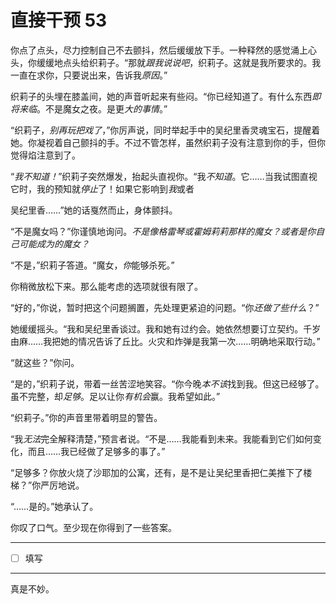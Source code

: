 # 直接干预 53

你点了点头，尽力控制自己不去颤抖，然后缓缓放下手。一种释然的感觉涌上心头，你缓缓地点头给织莉子。“那就*跟我说说吧*，织莉子。这就是我所要求的。我一直在求你，只要说出来，告诉我*原因*。”

织莉子的头埋在膝盖间，她的声音听起来有些闷。“你已经知道了。有什么东西*即将来临*。不是魔女之夜。是更*大的事情*。”

“织莉子，*别再玩把戏了*，”你厉声说，同时举起手中的吴纪里香灵魂宝石，提醒着她。你凝视着自己颤抖的手。不过不管怎样，虽然织莉子没有注意到你的手，但你觉得焰注意到了。

“*我不知道！*”织莉子突然爆发，抬起头直视你。“我*不知道*。它……当我试图直视它时，我的预知就*停止*了！如果它影响到*我*或者

吴纪里香……”她的话戛然而止，身体颤抖。

“不是魔女吗？”你谨慎地询问。*不是像格雷琴或霍姆莉莉那样的魔女？或者是你自己可能成为的魔女？*

“不是，”织莉子答道。“魔女，*你*能够杀死。”

你稍微放松下来。那么能考虑的选项就很有限了。

“好的，”你说，暂时把这个问题搁置，先处理更紧迫的问题。“你*还做了些什么*？”

她缓缓摇头。“我和吴纪里香谈过。我和她有过约会。她依然想要订立契约。千岁由麻……我把她的情况告诉了丘比。火灾和炸弹是我第一次……明确地采取行动。”

“就这些？”你问。

“是的，”织莉子说，带着一丝苦涩地笑容。“你今晚*本不该*找到我。但这已经够了。虽不完整，却*足够*。足以让你*有机会*赢。我希望如此。”

“织莉子。”你的声音里带着明显的警告。

“我*无法*完全解释清楚，”预言者说。“不是……我能看到未来。我能看到它们如何变化，而且……我已经做了足够多的事了。”

“足够多？你放火烧了沙耶加的公寓，还有，是不是让吴纪里香把仁美推下了楼梯？”你严厉地说。

“……是的。”她承认了。

你叹了口气。至少现在你得到了一些答案。

---

- [ ] 填写

---

真是不妙。
